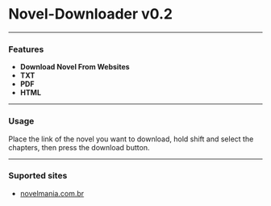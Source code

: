 # Novel-Downloader v0.2
<hr>
<h3>Features</h3>
<ul>
<li><strong>Download Novel From Websites</strong></li>
<li><strong>TXT</strong></li>
<li><strong>PDF</strong></li>
<li><strong>HTML</strong></li>
</ul>
<hr>
<h3>Usage</h3>
<p>Place the link of the novel you want to download, hold shift and select the chapters, then press the download button.</p>
<hr>
<h3>Suported sites</h3>
<ul>
<li><a href= "https://novelmania.com.br/">novelmania.com.br</a></li>
</ul>
